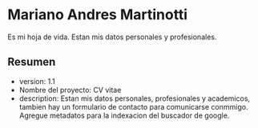 # Mariano Andres Martinotti
Es mi hoja de vida. Estan mis datos personales y profesionales.

## Resumen

* version: 1.1
* Nombre del proyecto: CV vitae
* description: Estan mis datos personales, profesionales y academicos, tambien hay un formulario de contacto para comunicarse conmmigo. Agregue metadatos para la indexacion del buscador de google.